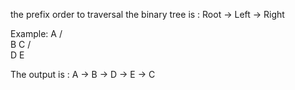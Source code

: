 the prefix order to traversal the binary tree is :
Root -> Left -> Right

Example:
        A
       / \
      B   C
     / \
    D   E    

The output is :
A -> B -> D -> E -> C 
